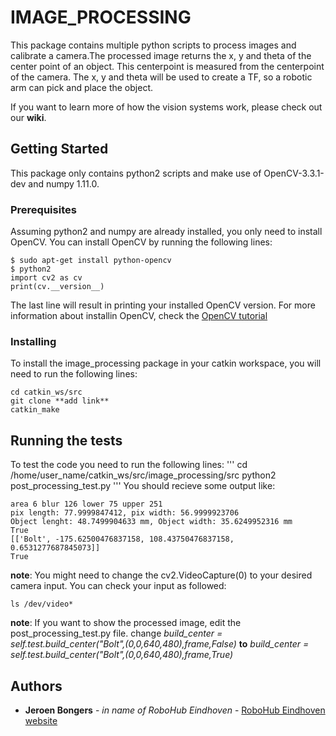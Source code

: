 # IMAGE_PROCESSING

This package contains multiple python scripts to process images and calibrate a camera.The processed image returns the x, y and theta of the center point of an object. This centerpoint is measured from the centerpoint of the camera. The x, y and theta will be used to create a TF, so a robotic arm can pick and place the object.

If you want to learn more of how the vision systems work, please check out our **wiki**.

## Getting Started

This package only contains python2 scripts and make use of OpenCV-3.3.1-dev and numpy 1.11.0.

### Prerequisites

Assuming python2 and numpy are already installed, you only need to install OpenCV. You can install OpenCV by running the following lines:

```
$ sudo apt-get install python-opencv
$ python2
import cv2 as cv
print(cv.__version__)
```
The last line will result in printing your installed OpenCV version. For more information about installin OpenCV, check the [OpenCV tutorial](https://docs.opencv.org/3.4/d2/de6/tutorial_py_setup_in_ubuntu.html)

### Installing

To install the image_processing package in your catkin workspace, you will need to run the following lines:
```
cd catkin_ws/src
git clone **add link**
catkin_make
```

## Running the tests

To test the code you need to run the following lines:
'''
cd /home/user_name/catkin_ws/src/image_processing/src
python2 post_processing_test.py 
'''
You should recieve some output like:
```
area 6 blur 126 lower 75 upper 251
pix length: 77.9999847412, pix width: 56.9999923706
Object lenght: 48.7499904633 mm, Object width: 35.6249952316 mm
True
[['Bolt', -175.62500476837158, 108.43750476837158, 0.6531277687845073]]
True
```

**note**: You might need to change the cv2.VideoCapture(0) to your desired camera input. You can check your input as followed:
```
ls /dev/video*
```
**note**: If you want to show the processed image, edit the post_processing_test.py file. 
change *build_center = self.test.build_center("Bolt",(0,0,640,480),frame,False)* **to** *build_center = self.test.build_center("Bolt",(0,0,640,480),frame,True)*
 

## Authors

* **Jeroen Bongers** - *in name of RoboHub Eindhoven* - [RoboHub Eindhoven website](https://robohub-eindhoven.nl/)



